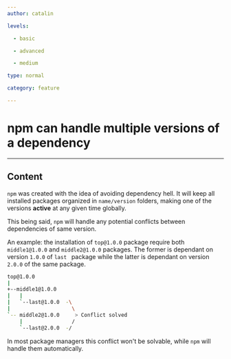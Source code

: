 ```yaml
---
author: catalin

levels:

  - basic

  - advanced

  - medium

type: normal

category: feature

---
```

# npm can handle multiple versions of a dependency

---
## Content

`npm` was created with the idea of avoiding dependency hell. It will keep all installed packages organized in `name/version` folders, making one of the versions **active** at any given time globally.

This being said, `npm` will handle any potential conflicts between dependencies of same version. 

An example: 
the installation of `top@1.0.0` package require both `middle1@1.0.0` and `middle2@1.0.0` packages. The former is dependant on version `1.0.0` of `last ` package while the latter is dependant on version `2.0.0` of the same package. 


```bash
top@1.0.0
|
+--middle1@1.0.0
|   |
|   `--last@1.0.0  -\
|                    \
`-- middle2@1.0.0     > Conflict solved
    |                /
    `--last@2.0.0  -/
```

In most package managers this conflict won't be solvable, while `npm` will handle them automatically.